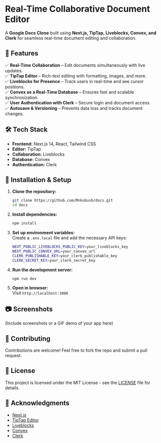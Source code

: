# Real-Time Collaborative Document Editor

A **Google Docs Clone** built using **Next.js, TipTap, Liveblocks, Convex, and Clerk** for seamless real-time document editing and collaboration.

## 🚀 Features

✅ **Real-Time Collaboration** – Edit documents simultaneously with live updates.  
✅ **TipTap Editor** – Rich-text editing with formatting, images, and more.  
✅ **Liveblocks for Presence** – Track users in real-time and see cursor positions.  
✅ **Convex as a Real-Time Database** – Ensures fast and scalable synchronization.  
✅ **User Authentication with Clerk** – Secure login and document access.  
✅ **Autosave & Versioning** – Prevents data loss and tracks document changes.  

## 🛠 Tech Stack

- **Frontend:** Next.js 14, React, Tailwind CSS  
- **Editor:** TipTap  
- **Collaboration:** Liveblocks  
- **Database:** Convex  
- **Authentication:** Clerk  

## 📌 Installation & Setup

1. **Clone the repository:**  
   ```sh
   git clone https://github.com/Mnkubusb/docs.git
   cd docs
   ```
2. **Install dependencies:**  
   ```sh
   npm install
   ```
3. **Set up environment variables:**  
   Create a `.env.local` file and add the necessary API keys:
   ```sh
   NEXT_PUBLIC_LIVEBLOCKS_PUBLIC_KEY=your_liveblocks_key
   NEXT_PUBLIC_CONVEX_URL=your_convex_url
   CLERK_PUBLISHABLE_KEY=your_clerk_publishable_key
   CLERK_SECRET_KEY=your_clerk_secret_key
   ```
4. **Run the development server:**  
   ```sh
   npm run dev
   ```
5. **Open in browser:**  
   Visit `http://localhost:3000`

## 📷 Screenshots

(Include screenshots or a GIF demo of your app here)

## 🤝 Contributing

Contributions are welcome! Feel free to fork the repo and submit a pull request.

## 📜 License

This project is licensed under the MIT License - see the [LICENSE](LICENSE) file for details.

## 🌟 Acknowledgments

- [Next.js](https://nextjs.org/)
- [TipTap Editor](https://tiptap.dev/)
- [Liveblocks](https://liveblocks.io/)
- [Convex](https://convex.dev/)
- [Clerk](https://clerk.dev/)

